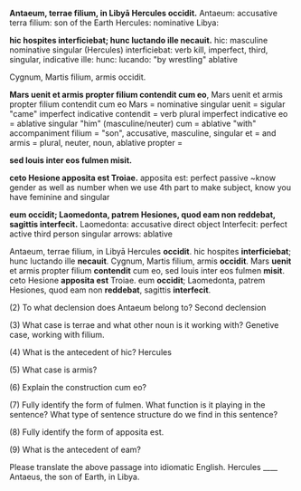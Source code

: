 **Antaeum, terrae filium, in Libyā Hercules occidit.**
Antaeum: accusative
terra filium: son of the Earth
Hercules: nominative
Libya: 


**hic hospites interficiebat; hunc luctando ille necauit.**
hic: masculine nominative singular (Hercules)
interficiebat: verb kill, imperfect, third, singular, indicative
ille: 
hunc: 
lucando: "by wrestling" ablative


Cygnum, Martis filium, armis occidit.



**Mars uenit et armis propter filium contendit cum eo**, 
Mars uenit et armis propter filium contendit cum eo
Mars = nominative singular
uenit = sigular "came" imperfect indicative
contendit = verb plural imperfect indicative
eo = ablative singular "him" (masculine/neuter)
cum = ablative "with" accompaniment 
filium = "son", accusative, masculine, singular
et = and 
armis = plural, neuter, noun, ablative 
propter = 

**sed Iouis inter eos fulmen misit.**


**ceto Hesione apposita est Troiae.**
apposita est: perfect passive ~know gender as well as number
when we use 4th part to make subject, know you have feminine and singular

**eum occidit; Laomedonta, patrem Hesiones, quod eam non reddebat, sagittis interfecit.**
Laomedonta: accusative direct object
Interfecit: perfect active third person singular
arrows: ablative







Antaeum, terrae filium, in Libyā Hercules **occidit**. hic hospites **interficiebat**; hunc luctando ille **necauit**. Cygnum, Martis filium, armis **occidit**. Mars **uenit** et armis propter filium **contendit** cum eo, sed Iouis inter eos fulmen **misit**. ceto Hesione **apposita est** Troiae. eum **occidit**; Laomedonta, patrem Hesiones, quod eam non **reddebat**, sagittis **interfecit**.

(2) To what declension does Antaeum belong to?
    Second declension

(3) What case is terrae and what other noun is it working with?
    Genetive case, working with filium. 

(4) What is the antecedent of hic?
    Hercules

(5) What case is armis?
    

(6) Explain the construction cum eo?
    

(7) Fully identify the form of fulmen. What function is it playing in the sentence? What type of sentence structure do we find in this sentence?


(8) Fully identify the form of apposita est.


(9) What is the antecedent of eam?


Please translate the above passage into idiomatic English.
Hercules ____ Antaeus, the son of Earth, in Libya. 






